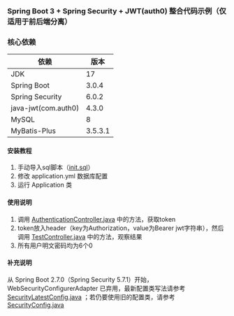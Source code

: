 ### Spring Boot 3 + Spring Security + JWT(auth0) 整合代码示例（仅适用于前后端分离）

### 核心依赖

| 依赖                  | 版本      |
|---------------------|---------|
| JDK                 | 17      |
| Spring Boot         | 3.0.4   |
| Spring Security     | 6.0.2   |
| java-jwt(com.auth0) | 4.3.0   |
| MySQL               | 8       |
| MyBatis-Plus        | 3.5.3.1 |

#### 安装教程

1. 手动导入sql脚本（[init.sql](https://github.com/pcdd-group/spring-security-jwt/blob/main/init.sql)）
2. 修改 application.yml 数据库配置
3. 运行 Application 类

#### 使用说明

1. 调用 [AuthenticationController.java](https://github.com/pcdd-group/spring-security-jwt/blob/main/src/main/java/work/pcdd/securityjwt/controller/AuthenticationController.java)
中的方法，获取token
2. token放入header（key为Authorization，value为Bearer
   jwt字符串），然后调用 [TestController.java](https://github.com/pcdd-group/spring-security-jwt/blob/main/src/main/java/work/pcdd/securityjwt/controller/TestController.java)
   中的方法，观察结果
3. 所有用户明文密码均为6个0

#### 补充说明

从 Spring Boot 2.7.0（Spring Security 5.7.1）开始，WebSecurityConfigurerAdapter
已弃用，最新配置类写法请参考[SecurityLatestConfig.java](https://github.com/pcdd-group/spring-security-jwt/blob/main/src/main/java/work/pcdd/securityjwt/config/SecurityLatestConfig.java)
；若仍要使用旧的配置类，请参考[SecurityConfig.java](https://github.com/pcdd-group/spring-security-jwt/blob/main/src/main/java/work/pcdd/securityjwt/config/SecurityConfig.java)
